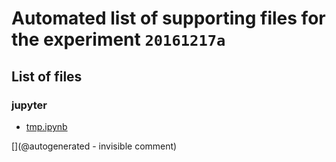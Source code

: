 # Automated list of supporting files for the __experiment `20161217a`__

## List of files

### jupyter

* [tmp.ipynb](/tmp.ipynb)


[](@autogenerated - invisible comment)